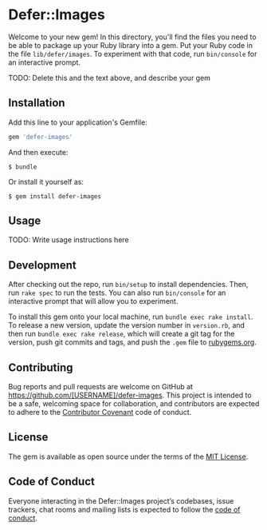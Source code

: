 # Defer::Images

Welcome to your new gem! In this directory, you'll find the files you need to be able to package up your Ruby library into a gem. Put your Ruby code in the file `lib/defer/images`. To experiment with that code, run `bin/console` for an interactive prompt.

TODO: Delete this and the text above, and describe your gem

## Installation

Add this line to your application's Gemfile:

```ruby
gem 'defer-images'
```

And then execute:

    $ bundle

Or install it yourself as:

    $ gem install defer-images

## Usage

TODO: Write usage instructions here

## Development

After checking out the repo, run `bin/setup` to install dependencies. Then, run `rake spec` to run the tests. You can also run `bin/console` for an interactive prompt that will allow you to experiment.

To install this gem onto your local machine, run `bundle exec rake install`. To release a new version, update the version number in `version.rb`, and then run `bundle exec rake release`, which will create a git tag for the version, push git commits and tags, and push the `.gem` file to [rubygems.org](https://rubygems.org).

## Contributing

Bug reports and pull requests are welcome on GitHub at https://github.com/[USERNAME]/defer-images. This project is intended to be a safe, welcoming space for collaboration, and contributors are expected to adhere to the [Contributor Covenant](http://contributor-covenant.org) code of conduct.

## License

The gem is available as open source under the terms of the [MIT License](https://opensource.org/licenses/MIT).

## Code of Conduct

Everyone interacting in the Defer::Images project’s codebases, issue trackers, chat rooms and mailing lists is expected to follow the [code of conduct](https://github.com/[USERNAME]/defer-images/blob/master/CODE_OF_CONDUCT.md).
